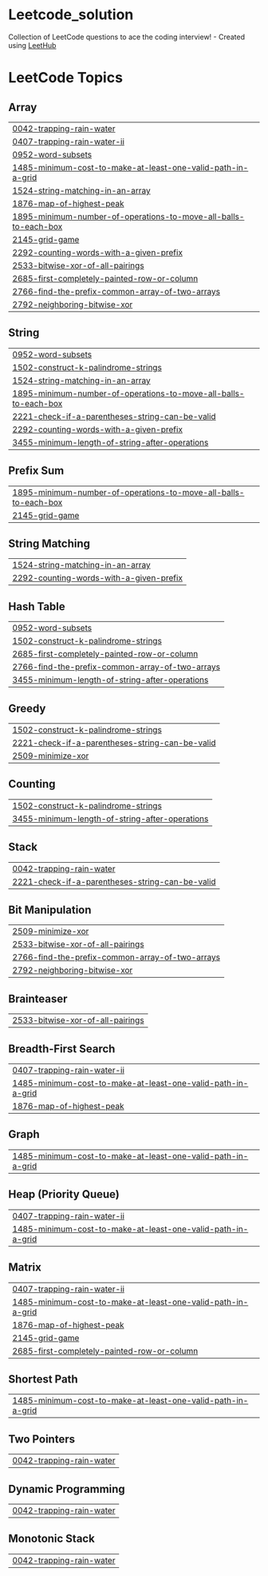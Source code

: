 # Leetcode_solution
Collection of LeetCode questions to ace the coding interview! - Created using [LeetHub](https://github.com/QasimWani/LeetHub)

<!---LeetCode Topics Start-->
# LeetCode Topics
## Array
|  |
| ------- |
| [0042-trapping-rain-water](https://github.com/kalkikumar57/Leetcode_solution/tree/master/0042-trapping-rain-water) |
| [0407-trapping-rain-water-ii](https://github.com/kalkikumar57/Leetcode_solution/tree/master/0407-trapping-rain-water-ii) |
| [0952-word-subsets](https://github.com/kalkikumar57/Leetcode_solution/tree/master/0952-word-subsets) |
| [1485-minimum-cost-to-make-at-least-one-valid-path-in-a-grid](https://github.com/kalkikumar57/Leetcode_solution/tree/master/1485-minimum-cost-to-make-at-least-one-valid-path-in-a-grid) |
| [1524-string-matching-in-an-array](https://github.com/kalkikumar57/Leetcode_solution/tree/master/1524-string-matching-in-an-array) |
| [1876-map-of-highest-peak](https://github.com/kalkikumar57/Leetcode_solution/tree/master/1876-map-of-highest-peak) |
| [1895-minimum-number-of-operations-to-move-all-balls-to-each-box](https://github.com/kalkikumar57/Leetcode_solution/tree/master/1895-minimum-number-of-operations-to-move-all-balls-to-each-box) |
| [2145-grid-game](https://github.com/kalkikumar57/Leetcode_solution/tree/master/2145-grid-game) |
| [2292-counting-words-with-a-given-prefix](https://github.com/kalkikumar57/Leetcode_solution/tree/master/2292-counting-words-with-a-given-prefix) |
| [2533-bitwise-xor-of-all-pairings](https://github.com/kalkikumar57/Leetcode_solution/tree/master/2533-bitwise-xor-of-all-pairings) |
| [2685-first-completely-painted-row-or-column](https://github.com/kalkikumar57/Leetcode_solution/tree/master/2685-first-completely-painted-row-or-column) |
| [2766-find-the-prefix-common-array-of-two-arrays](https://github.com/kalkikumar57/Leetcode_solution/tree/master/2766-find-the-prefix-common-array-of-two-arrays) |
| [2792-neighboring-bitwise-xor](https://github.com/kalkikumar57/Leetcode_solution/tree/master/2792-neighboring-bitwise-xor) |
## String
|  |
| ------- |
| [0952-word-subsets](https://github.com/kalkikumar57/Leetcode_solution/tree/master/0952-word-subsets) |
| [1502-construct-k-palindrome-strings](https://github.com/kalkikumar57/Leetcode_solution/tree/master/1502-construct-k-palindrome-strings) |
| [1524-string-matching-in-an-array](https://github.com/kalkikumar57/Leetcode_solution/tree/master/1524-string-matching-in-an-array) |
| [1895-minimum-number-of-operations-to-move-all-balls-to-each-box](https://github.com/kalkikumar57/Leetcode_solution/tree/master/1895-minimum-number-of-operations-to-move-all-balls-to-each-box) |
| [2221-check-if-a-parentheses-string-can-be-valid](https://github.com/kalkikumar57/Leetcode_solution/tree/master/2221-check-if-a-parentheses-string-can-be-valid) |
| [2292-counting-words-with-a-given-prefix](https://github.com/kalkikumar57/Leetcode_solution/tree/master/2292-counting-words-with-a-given-prefix) |
| [3455-minimum-length-of-string-after-operations](https://github.com/kalkikumar57/Leetcode_solution/tree/master/3455-minimum-length-of-string-after-operations) |
## Prefix Sum
|  |
| ------- |
| [1895-minimum-number-of-operations-to-move-all-balls-to-each-box](https://github.com/kalkikumar57/Leetcode_solution/tree/master/1895-minimum-number-of-operations-to-move-all-balls-to-each-box) |
| [2145-grid-game](https://github.com/kalkikumar57/Leetcode_solution/tree/master/2145-grid-game) |
## String Matching
|  |
| ------- |
| [1524-string-matching-in-an-array](https://github.com/kalkikumar57/Leetcode_solution/tree/master/1524-string-matching-in-an-array) |
| [2292-counting-words-with-a-given-prefix](https://github.com/kalkikumar57/Leetcode_solution/tree/master/2292-counting-words-with-a-given-prefix) |
## Hash Table
|  |
| ------- |
| [0952-word-subsets](https://github.com/kalkikumar57/Leetcode_solution/tree/master/0952-word-subsets) |
| [1502-construct-k-palindrome-strings](https://github.com/kalkikumar57/Leetcode_solution/tree/master/1502-construct-k-palindrome-strings) |
| [2685-first-completely-painted-row-or-column](https://github.com/kalkikumar57/Leetcode_solution/tree/master/2685-first-completely-painted-row-or-column) |
| [2766-find-the-prefix-common-array-of-two-arrays](https://github.com/kalkikumar57/Leetcode_solution/tree/master/2766-find-the-prefix-common-array-of-two-arrays) |
| [3455-minimum-length-of-string-after-operations](https://github.com/kalkikumar57/Leetcode_solution/tree/master/3455-minimum-length-of-string-after-operations) |
## Greedy
|  |
| ------- |
| [1502-construct-k-palindrome-strings](https://github.com/kalkikumar57/Leetcode_solution/tree/master/1502-construct-k-palindrome-strings) |
| [2221-check-if-a-parentheses-string-can-be-valid](https://github.com/kalkikumar57/Leetcode_solution/tree/master/2221-check-if-a-parentheses-string-can-be-valid) |
| [2509-minimize-xor](https://github.com/kalkikumar57/Leetcode_solution/tree/master/2509-minimize-xor) |
## Counting
|  |
| ------- |
| [1502-construct-k-palindrome-strings](https://github.com/kalkikumar57/Leetcode_solution/tree/master/1502-construct-k-palindrome-strings) |
| [3455-minimum-length-of-string-after-operations](https://github.com/kalkikumar57/Leetcode_solution/tree/master/3455-minimum-length-of-string-after-operations) |
## Stack
|  |
| ------- |
| [0042-trapping-rain-water](https://github.com/kalkikumar57/Leetcode_solution/tree/master/0042-trapping-rain-water) |
| [2221-check-if-a-parentheses-string-can-be-valid](https://github.com/kalkikumar57/Leetcode_solution/tree/master/2221-check-if-a-parentheses-string-can-be-valid) |
## Bit Manipulation
|  |
| ------- |
| [2509-minimize-xor](https://github.com/kalkikumar57/Leetcode_solution/tree/master/2509-minimize-xor) |
| [2533-bitwise-xor-of-all-pairings](https://github.com/kalkikumar57/Leetcode_solution/tree/master/2533-bitwise-xor-of-all-pairings) |
| [2766-find-the-prefix-common-array-of-two-arrays](https://github.com/kalkikumar57/Leetcode_solution/tree/master/2766-find-the-prefix-common-array-of-two-arrays) |
| [2792-neighboring-bitwise-xor](https://github.com/kalkikumar57/Leetcode_solution/tree/master/2792-neighboring-bitwise-xor) |
## Brainteaser
|  |
| ------- |
| [2533-bitwise-xor-of-all-pairings](https://github.com/kalkikumar57/Leetcode_solution/tree/master/2533-bitwise-xor-of-all-pairings) |
## Breadth-First Search
|  |
| ------- |
| [0407-trapping-rain-water-ii](https://github.com/kalkikumar57/Leetcode_solution/tree/master/0407-trapping-rain-water-ii) |
| [1485-minimum-cost-to-make-at-least-one-valid-path-in-a-grid](https://github.com/kalkikumar57/Leetcode_solution/tree/master/1485-minimum-cost-to-make-at-least-one-valid-path-in-a-grid) |
| [1876-map-of-highest-peak](https://github.com/kalkikumar57/Leetcode_solution/tree/master/1876-map-of-highest-peak) |
## Graph
|  |
| ------- |
| [1485-minimum-cost-to-make-at-least-one-valid-path-in-a-grid](https://github.com/kalkikumar57/Leetcode_solution/tree/master/1485-minimum-cost-to-make-at-least-one-valid-path-in-a-grid) |
## Heap (Priority Queue)
|  |
| ------- |
| [0407-trapping-rain-water-ii](https://github.com/kalkikumar57/Leetcode_solution/tree/master/0407-trapping-rain-water-ii) |
| [1485-minimum-cost-to-make-at-least-one-valid-path-in-a-grid](https://github.com/kalkikumar57/Leetcode_solution/tree/master/1485-minimum-cost-to-make-at-least-one-valid-path-in-a-grid) |
## Matrix
|  |
| ------- |
| [0407-trapping-rain-water-ii](https://github.com/kalkikumar57/Leetcode_solution/tree/master/0407-trapping-rain-water-ii) |
| [1485-minimum-cost-to-make-at-least-one-valid-path-in-a-grid](https://github.com/kalkikumar57/Leetcode_solution/tree/master/1485-minimum-cost-to-make-at-least-one-valid-path-in-a-grid) |
| [1876-map-of-highest-peak](https://github.com/kalkikumar57/Leetcode_solution/tree/master/1876-map-of-highest-peak) |
| [2145-grid-game](https://github.com/kalkikumar57/Leetcode_solution/tree/master/2145-grid-game) |
| [2685-first-completely-painted-row-or-column](https://github.com/kalkikumar57/Leetcode_solution/tree/master/2685-first-completely-painted-row-or-column) |
## Shortest Path
|  |
| ------- |
| [1485-minimum-cost-to-make-at-least-one-valid-path-in-a-grid](https://github.com/kalkikumar57/Leetcode_solution/tree/master/1485-minimum-cost-to-make-at-least-one-valid-path-in-a-grid) |
## Two Pointers
|  |
| ------- |
| [0042-trapping-rain-water](https://github.com/kalkikumar57/Leetcode_solution/tree/master/0042-trapping-rain-water) |
## Dynamic Programming
|  |
| ------- |
| [0042-trapping-rain-water](https://github.com/kalkikumar57/Leetcode_solution/tree/master/0042-trapping-rain-water) |
## Monotonic Stack
|  |
| ------- |
| [0042-trapping-rain-water](https://github.com/kalkikumar57/Leetcode_solution/tree/master/0042-trapping-rain-water) |
<!---LeetCode Topics End-->